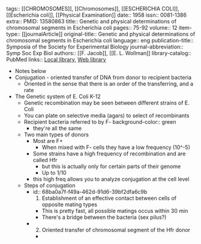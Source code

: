 tags:: [[CHROMOSOMES]], [[Chromosomes]], [[ESCHERICHIA COLI]], [[Escherichia coli]], [[Physical Examination]]
date:: 1958
issn:: 0081-1386
extra:: PMID: 13580863
title:: Genetic and physical determinations of chromosomal segments in Escherichia coli
pages:: 75-92
volume:: 12
item-type:: [[journalArticle]]
original-title:: Genetic and physical determinations of chromosomal segments in Escherichia coli
language:: eng
publication-title:: Symposia of the Society for Experimental Biology
journal-abbreviation:: Symp Soc Exp Biol
authors:: [[F. Jacob]], [[E. L. Wollman]]
library-catalog:: PubMed
links:: [Local library](zotero://select/library/items/K88TJKRM), [Web library](https://www.zotero.org/users/6106196/items/K88TJKRM)

- Notes below
- Conjugation - oriented transfer of DNA from donor to recipient bacteria
	- Oriented in the sense that there is an order of the transferring, and a rate
- The Genetic system of E. Coli K-12
	- Genetic recombination may be seen between different strains of E. Coli
	- You can plate on selective media (agars) to select of recombinants
	- Recipient bacteria referred to by F-
	  background-color:: green
		- they're all the same
	- Two main types of donors
		- Most are F+
			- When mixed with F- cells they have a low frequency (10^-5)
		- Some strains have a high frequency of recombination and are called Hfr
			- but this is actually only for certain parts of their genome
			- Up to 1/10
		- this high freq allows you to analyze conjugation at the cell level
	- Steps of conjugation
		- id:: 68ba0a7f-f49a-462d-91d6-39bf2dfa6c9b
		  1. Establishment of an effective contact between cells of opposite mating types
			- This is pretty fast, all possible matings occus within 30 min
			- There's a bridge between the bacteria (sex pilus?)
		- 2. Oriented transfer of chromosomal segment of the Hfr donor
			-